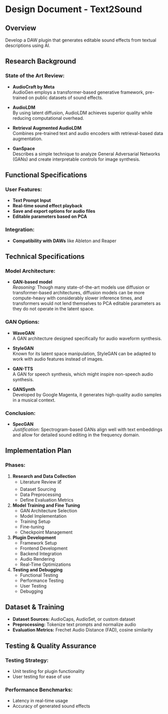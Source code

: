 # Design Document - Text2Sound

## Overview

Develop a DAW plugin that generates editable sound effects from textual descriptions using AI.

## Research Background

### State of the Art Review:

- **AudioCraft by Meta**  
  AudioGen employs a transformer-based generative framework, pre-trained on public datasets of sound effects.

- **AudioLDM**  
  By using latent diffusion, AudioLDM achieves superior quality while reducing computational overhead.

- **Retrieval Augmented AudioLDM**  
  Combines pre-trained text and audio encoders with retrieval-based data augmentation.

- **GanSpace**  
  Describes a simple technique to analyze General Adversarial Networks (GANs) and create interpretable controls for image synthesis.

## Functional Specifications

### User Features:
- **Text Prompt Input**
- **Real-time sound effect playback**
- **Save and export options for audio files**
- **Editable parameters based on PCA**

### Integration:
- **Compatibility with DAWs** like Ableton and Reaper

## Technical Specifications

### Model Architecture:
- **GAN-based model**  
  _Reasoning:_ Though many state-of-the-art models use diffusion or transformer-based architectures, diffusion models can be more compute-heavy with considerably slower inference times, and transformers would not lend themselves to PCA editable parameters as they do not operate in the latent space.

### GAN Options:
- **WaveGAN**  
  A GAN architecture designed specifically for audio waveform synthesis.
  
- **StyleGAN**  
  Known for its latent space manipulation, StyleGAN can be adapted to work with audio features instead of images.
  
- **GAN-TTS**  
  A GAN for speech synthesis, which might inspire non-speech audio synthesis.
  
- **GANSynth**  
  Developed by Google Magenta, it generates high-quality audio samples in a musical context.

### Conclusion:
- **SpecGAN**  
  _Justification:_ Spectrogram-based GANs align well with text embeddings and allow for detailed sound editing in the frequency domain.

## Implementation Plan

### Phases:
1. **Research and Data Collection**
   - Literature Review 🗹
   - Dataset Sourcing 
   - Data Preprocessing
   - Define Evaluation Metrics
2. **Model Training and Fine Tuning**
   - GAN Architecture Selection 
   - Model Implementation
   - Training Setup
   - Fine-tuning
   - Checkpoint Management
3. **Plugin Development**
   - Framework Setup
   - Frontend Development
   - Backend Integration
   - Audio Rendering
   - Real-Time Optimizations
4. **Testing and Debugging**
   - Functional Testing
   - Performance Testing
   - User Testing
   - Debugging

## Dataset & Training

- **Dataset Sources:** AudioCaps, AudioSet, or custom dataset
- **Preprocessing:** Tokenize text prompts and normalize audio
- **Evaluation Metrics:** Frechet Audio Distance (FAD), cosine similarity

## Testing & Quality Assurance

### Testing Strategy:
- Unit testing for plugin functionality
- User testing for ease of use

### Performance Benchmarks:
- Latency in real-time usage
- Accuracy of generated sound effects
